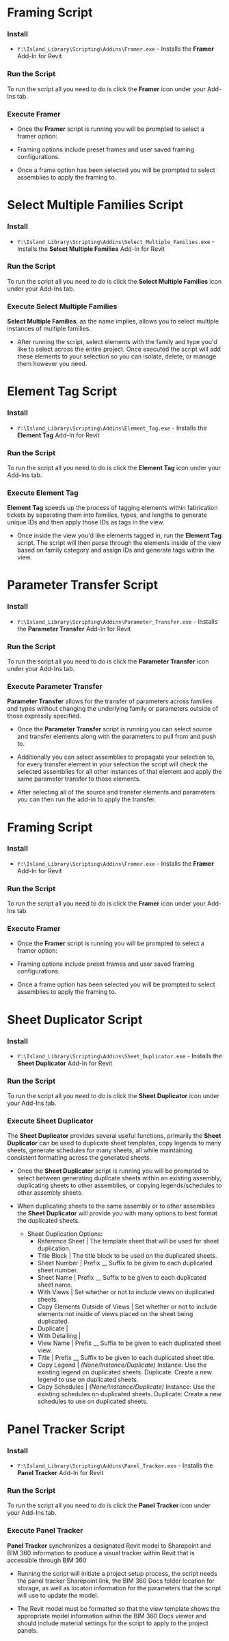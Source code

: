 # Framing Script


### Install


* `Y:\Island_Library\Scripting\Addins\Framer.exe` - Installs the **Framer** Add-In for Revit


### Run the Script

  To run the script all you need to do is click the **Framer** icon under your Add-Ins tab.

### Execute Framer

* Once the **Framer** script is running you will be prompted to select a framer option:

* Framing options include preset frames and user saved framing configurations.

* Once a frame option has been selected you will be prompted to select assemblies to apply the framing to.


# Select Multiple Families Script


### Install

* `Y:\Island_Library\Scripting\Addins\Select_Multiple_Families.exe` - Installs the **Select Multiple Families** Add-In for Revit

### Run the Script

  To run the script all you need to do is click the **Select Multiple Families** icon under your Add-Ins tab.

### Execute Select Multiple Families

**Select Multiple Families**, as the name implies, allows you to select multiple instances of multiple families.

* After running the script, select elements with the family and type you'd like to select across the entire project. Once executed the script will add these elements to your selection so you can isolate, delete, or manage them however you need.


# Element Tag Script


### Install

* `Y:\Island_Library\Scripting\Addins\Element_Tag.exe` - Installs the **Element Tag** Add-In for Revit

### Run the Script

  To run the script all you need to do is click the **Element Tag** icon under your Add-Ins tab.

### Execute Element Tag
**Element Tag** speeds up the process of tagging elements within fabrication tickets by separating them into families, types, and lengths to generate unique IDs and then apply those IDs as tags in the view.

* Once inside the view you'd like elements tagged in, run the **Element Tag** script. The script will then parse through the elements inside of the view based on family category and assign IDs and generate tags within the view.


# Parameter Transfer Script


### Install

* `Y:\Island_Library\Scripting\Addins\Parameter_Transfer.exe` - Installs the **Parameter Transfer** Add-In for Revit

### Run the Script

  To run the script all you need to do is click the **Parameter Transfer** icon under your Add-Ins tab.

### Execute Parameter Transfer
**Parameter Transfer** allows for the transfer of parameters across families and types without changing the underlying family or parameters outside of those expressly specified.

* Once the **Parameter Transfer** script is running you can select source and transfer elements along with the parameters to pull from and push to.

* Additionally you can select assemblies to propagate your selection to, for every transfer element in your selection the script will check the selected assemblies for all other instances of that element and apply the same parameter transfer to those elements.

* After selecting all of the source and transfer elements and parameters you can then run the add-in to apply the transfer.


# Framing Script


### Install


* `Y:\Island_Library\Scripting\Addins\Framer.exe` - Installs the **Framer** Add-In for Revit


### Run the Script

  To run the script all you need to do is click the **Framer** icon under your Add-Ins tab.

### Execute Framer

* Once the **Framer** script is running you will be prompted to select a framer option:

* Framing options include preset frames and user saved framing configurations.

* Once a frame option has been selected you will be prompted to select assemblies to apply the framing to.


# Sheet Duplicator Script


### Install

* `Y:\Island_Library\Scripting\Addins\Sheet_Duplicator.exe` - Installs the **Sheet Duplicator** Add-In for Revit

### Run the Script

  To run the script all you need to do is click the **Sheet Duplicator** icon under your Add-Ins tab.

### Execute Sheet Duplicator
The **Sheet Duplicator** provides several useful functions, primarily the **Sheet Duplicator** can be used to duplicate sheet templates, copy legends to many sheets, generate schedules for many sheets, all while maintaining consistent formatting across the generated sheets.

* Once the **Sheet Duplicator** script is running you will be prompted to select between generating duplicate sheets within an existing assembly, duplicating sheets to other assemblies, or copying legends/schedules to other assembly sheets.

* When duplicating sheets to the same assembly or to other assemblies the **Sheet Duplicator** will provide you with many options to best format the duplicated sheets.
    * Sheet Duplication Options:
        * Reference Sheet | The template sheet that will be used for sheet duplication.
        * Title Block | The title block to be used on the duplicated sheets.
        * Sheet Number | Prefix __ Suffix to be given to each duplicated sheet number.
        * Sheet Name | Prefix __ Suffix to be given to each duplicated sheet name.
        * With Views | Set whether or not to include views on duplicated sheets.
        * Copy Elements Outside of Views | Set whether or not to include elements not inside of views placed on the sheet being duplicated.
        * Duplicate |
        * With Detailing |
        * View Name | Prefix __ Suffix to be given to each duplicated sheet view.
        * Title | Prefix __ Suffix to be given to each duplicated sheet title.
        * Copy Legend | *(None/Instance/Duplicate)* Instance: Use the existing legend on duplicated sheets. Duplicate: Create a new legend to use on duplicated sheets.
        * Copy Schedules | *(None/Instance/Duplicate)* Instance: Use the existing schedules on duplicated sheets. Duplicate: Create a new schedules to use on duplicated sheets.

# Panel Tracker Script


### Install

* `Y:\Island_Library\Scripting\Addins\Panel_Tracker.exe` - Installs the **Panel Tracker** Add-In for Revit

### Run the Script

  To run the script all you need to do is click the **Panel Tracker** icon under your Add-Ins tab.

### Execute Panel Tracker

**Panel Tracker** synchronizes a designated Revit model to Sharepoint and BIM 360 information to produce a visual tracker within Revit that is accessible through BIM 360

* Running the script will initiate a project setup process, the script needs the panel tracker Sharepoint link, the BIM 360 Docs folder location for storage, as well as locaton information for the parameters that the script will use to update the model.

* The Revit model must be formatted so that the view template shows the appropriate model information within the BIM 360 Docs viewer and should include material settings for the script to apply to the project panels.
